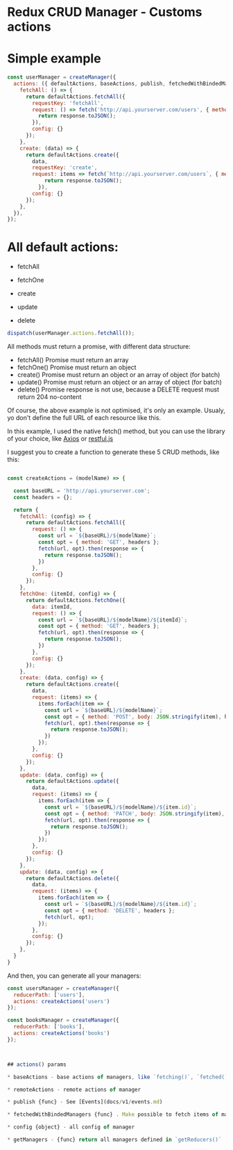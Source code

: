 Redux CRUD Manager - Customs actions
===================

# Simple example

```js
const userManager = createManager({
  actions: ({ defaultActions, baseActions, publish, fetchedWithBindedManagers, config, getManagers }) => ({
    fetchAll: () => {
      return defaultActions.fetchAll({
        requestKey: 'fetchAll',
        request: () => fetch('http://api.yourserver.com/users', { method: 'GET' }).then(response => {
          return response.toJSON();
        }),
        config: {}
      });
    },
    create: (data) => {
      return defaultActions.create({
        data,
        requestKey: 'create',
        request: items => fetch(`http://api.yourserver.com/users`, { method: 'POST', body: JSON.stringify(items))   .then(response => {
            return response.toJSON();
          }),
        config: {}
      });
    },
  }),
});
```

# All default actions:

* fetchAll

* fetchOne 

* create 

* update

* delete 

```js
dispatch(userManager.actions.fetchAll());
```

All methods must return a promise, with different data structure:
- fetchAll() Promise must return an array
- fetchOne() Promise must return an object
- create() Promise must return an object or an array of object (for batch)
- update() Promise must return an object or an array of object (for batch)
- delete() Promise response is not use, because a DELETE request must return 204 no-content

Of course, the above example is not optimised, it's only an example.
Usualy, yo don't define the full URL of each resource like this.

In this example, I used the native fetch() method, but you can use the library of your choice, like [Axios](https://github.com/axios/axios) or [restful.js](https://github.com/marmelab/restful.js/tree/master)

I suggest you to create a function to generate these 5 CRUD methods, like this:

```js

const createActions = (modelName) => {

  const baseURL = 'http://api.yourserver.com';
  const headers = {};

  return {
    fetchAll: (config) => {
      return defaultActions.fetchAll({
        request: () => {
          const url = `${baseURL}/${modelName}`;
          const opt = { method: 'GET', headers };
          fetch(url, opt).then(response => {
            return response.toJSON();
          })
        },
        config: {}
      });
    },
    fetchOne: (itemId, config) => {
      return defaultActions.fetchOne({
        data: itemId,
        request: () => {
          const url = `${baseURL}/${modelName}/${itemId}`;
          const opt = { method: 'GET', headers };
          fetch(url, opt).then(response => {
            return response.toJSON();
          })
        },
        config: {}
      });
    },
    create: (data, config) => {
      return defaultActions.create({
        data,
        request: (items) => {
          items.forEach(item => {
            const url = `${baseURL}/${modelName}`;
            const opt = { method: 'POST', body: JSON.stringify(item), headers };
            fetch(url, opt).then(response => {
              return response.toJSON();
            })
          });
        },
        config: {}
      });
    },
    update: (data, config) => {
      return defaultActions.update({
        data,
        request: (items) => {
          items.forEach(item => {
            const url = `${baseURL}/${modelName}/${item.id}`;
            const opt = { method: 'PATCH', body: JSON.stringify(item), headers };
            fetch(url, opt).then(response => {
              return response.toJSON();
            })
          });
        },
        config: {}
      });
    },
    update: (data, config) => {
      return defaultActions.delete({
        data,
        request: (items) => {
          items.forEach(item => {
            const url = `${baseURL}/${modelName}/${item.id}`;
            const opt = { method: 'DELETE', headers };
            fetch(url, opt);
          });
        },
        config: {}
      });
    },
  }
}
```

And then, you can generate all your managers:

```js
const usersManager = createManager({
  reducerPath: ['users'],
  actions: createActions('users')
});

const booksManager = createManager({
  reducerPath: ['books'],
  actions: createActions('books')
});



## actions() params

* baseActions - base actions of managers, like `fetching()`, `fetched()`...

* remoteActions - remote actions of manager

* publish {func} - See [Events](docs/v1/events.md)

* fetchedWithBindedManagers {func} . Make possible to fetch items of manager and hydrate items of linked manager. Example: `fetchedWithBindedManagers(items, config)`

* config {object} - all config of manager

* getManagers - {func} return all managers defined in `getReducers()`
